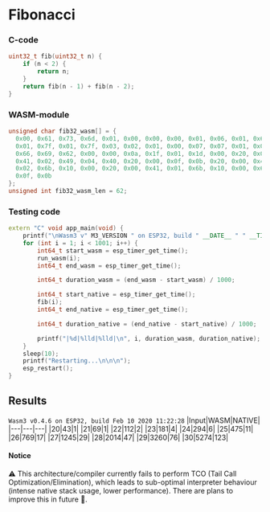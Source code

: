 # Fibonacci

### C-code
```c++
uint32_t fib(uint32_t n) {
    if (n < 2) {
        return n;
    }
    return fib(n - 1) + fib(n - 2);
}
```

### WASM-module
```c++
unsigned char fib32_wasm[] = {
  0x00, 0x61, 0x73, 0x6d, 0x01, 0x00, 0x00, 0x00, 0x01, 0x06, 0x01, 0x60,
  0x01, 0x7f, 0x01, 0x7f, 0x03, 0x02, 0x01, 0x00, 0x07, 0x07, 0x01, 0x03,
  0x66, 0x69, 0x62, 0x00, 0x00, 0x0a, 0x1f, 0x01, 0x1d, 0x00, 0x20, 0x00,
  0x41, 0x02, 0x49, 0x04, 0x40, 0x20, 0x00, 0x0f, 0x0b, 0x20, 0x00, 0x41,
  0x02, 0x6b, 0x10, 0x00, 0x20, 0x00, 0x41, 0x01, 0x6b, 0x10, 0x00, 0x6a,
  0x0f, 0x0b
};
unsigned int fib32_wasm_len = 62;
```

### Testing code
```c++
extern "C" void app_main(void) {
    printf("\nWasm3 v" M3_VERSION " on ESP32, build " __DATE__ " " __TIME__ "\n");
    for (int i = 1; i < 1001; i++) {
        int64_t start_wasm = esp_timer_get_time();
        run_wasm(i);
        int64_t end_wasm = esp_timer_get_time();

        int64_t duration_wasm = (end_wasm - start_wasm) / 1000;

        int64_t start_native = esp_timer_get_time();
        fib(i);
        int64_t end_native = esp_timer_get_time();

        int64_t duration_native = (end_native - start_native) / 1000;

        printf("|%d|%lld|%lld|\n", i, duration_wasm, duration_native);
    }
    sleep(10);
    printf("Restarting...\n\n\n");
    esp_restart();
}
```

## Results
`Wasm3 v0.4.6 on ESP32, build Feb 10 2020 11:22:28`
|Input|WASM|NATIVE|
|---|---|---|
|20|43|1|
|21|69|1|
|22|112|2|
|23|181|4|
|24|294|6|
|25|475|11|
|26|769|17|
|27|1245|29|
|28|2014|47|
|29|3260|76|
|30|5274|123|

#### Notice
 ⚠️ This architecture/compiler currently fails to perform TCO (Tail Call Optimization/Elimination), which leads to sub-optimal interpreter behaviour (intense native stack usage, lower performance). There are plans to improve this in future 🦄.